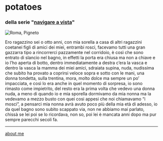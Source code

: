 # potatoes  
### della serie "[navigare a vista](navigareavista.md)"  

![](https://live.staticflickr.com/65535/52732573080_6e61276565_z.jpg "Roma, Pigneto")  

Ero ragazzino sei o otto anni, con mia sorella a casa di altri ragazzini coetanei figli di amici dei miei, entrambi rosci, facevamo tutti una gran gazzarra tipo a rincorrerci pazzamente nel corridoio, è così che sono entrato di slancio nel bagno, in effetti la porta era chiusa ma non a chiave e io l’ho aperta di botto, dentro immediatamente a destra c’era la vasca e dentro la vasca la mamma dei miei amici, sdraiata supina, nuda, nudissima che subito ha provato a coprirsi veloce sopra e sotto con le mani, una donna tondetta, sulla trentina, mora, molto dolce ma sempre un po’ impacciata, e così lo era anche in quel momento di sorpresa, io sono rimasto come impietrito, del resto era la prima volta che vedevo una donna nuda, a meno di quando io e mia sporella dormivamo da mia nonna ma la vedevamo a mezzo busto con quei cosi appesi che noi chiamavamo “i mosci”, a pensarci mia nonna avrà avuto poco più della mia età di adesso, io da quel bagno sono subito scappato via, non ne abbiamo mai parlato, chissà se lei poi se lo ricordava, non so, poi lei è mancata anni dopo ma pur sempre parecchi secoli fa.
  
---    
[about me](https://about.me/cacioman)  
